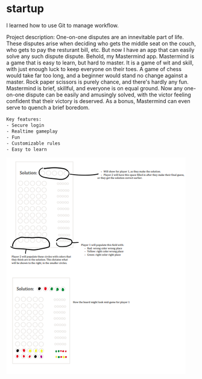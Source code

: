# startup

I learned how to use Git to manage workflow.

Project description:
    One-on-one disputes are an innevitable part of life. These disputes arise when deciding who gets the middle seat on the couch, who gets to
pay the resturant bill, etc. But now I have an app that can easily solve any such dispute dispute. Behold, my Mastermind app. Mastermind is a
game that is easy to learn, but hard to master. It is a game of wit and skill, with just enough luck to keep everyone on their toes. A game of
chess would take far too long, and a beginner would stand no change against a master. Rock paper scissors is purely chance, and there's hardly
any fun. Mastermind is brief, skillful, and everyone is on equal ground. Now any one-on-one dispute can be easily and amusingly solved, with the
victor feeling confident that their victory is deserved. As a bonus, Mastermind can even serve to quench a brief boredom.

    Key features:
    - Secure login
    - Realtime gameplay
    - Fun
    - Customizable rules
    - Easy to learn

![Project proposal graphic](https://github.com/ElemehnoP/startup/blob/main/graphicBut.png)

